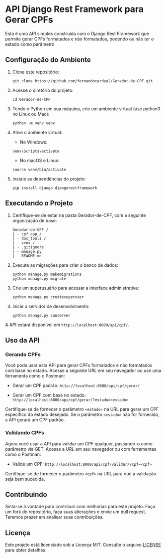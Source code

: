 # API Django Rest Framework para Gerar CPFs

Esta é uma API simples construída com o Django Rest Framework que permite gerar CPFs formatados e não formatados, podendo ou não ter o estado como parâmetro

## Configuração do Ambiente
1. Clone este repositório:
    ```
    git clone https://github.com/fernandocardeal/Gerador-de-CPF.git
    ```

2. Acesse o diretório do projeto:
    ```
    cd Gerador-de-CPF
    ```

3. Tendo o Python em sua máquina, crie um ambiente virtual (use python3 no Linux ou Mac):
    ```
    python -m venv venv
    ```

4. Ative o ambiente virtual:

    - No Windows:

    ```
    venv\Scripts\activate
    ```

    - No macOS e Linux:

    ```
    source venv/bin/activate
    ```

5. Instale as dependências do projeto:

    ```
    pip install django djangorestframework
    ```

## Executando o Projeto

1. Certifique-se de estar na pasta Gerador-de-CPF, com a seguinte organização de base:

    ```
    Gerador-de-CPF /
    | - cpf_app /
    | - doc_tools /
    | - venv /
    | - .gitignore
    | - manage.py
    | - README.md
    ```

2. Execute as migrações para criar o banco de dados:

    ```
    python manage.py makemigrations
    python manage.py migrate
    ```

3. Crie um superusuário para acessar a interface administrativa:

    ```
    python manage.py createsuperuser
    ```

4. Inicie o servidor de desenvolvimento:

    ```
    python manage.py runserver
    ```

A API estará disponível em `http://localhost:8000/api/cpf/`.

## Uso da API

### Gerando CPFs

Você pode usar esta API para gerar CPFs formatados e não formatados com base no estado. Acesse a seguinte URL em seu navegador ou use uma ferramenta como o Postman:

- Gerar um CPF padrão: `http://localhost:8000/api/cpf/gerar/`

- Gerar um CPF com base no estado: `http://localhost:8000/api/cpf/gerar/?estado=<estado>`

Certifique-se de fornecer o parâmetro `<estado>` na URL para gerar um CPF específico do estado desejado. Se o parâmetro `<estado>` não for fornecido, a API gerará um CPF padrão.

### Validando CPFs
Agora você usar a API para validar um CPF qualquer, passando-o como parâmetro via GET. Acesse a URL em seu navegador ou com ferramentas como o Postman:

- Valide um CPF: `http://localhost:8000/api/cpf/validar/?cpf=<cpf>`

Certifique-se de fornecer o parâmetro `<cpf>` na URL para que a validação seja bem sucedida.

## Contribuindo

Sinta-se à vontade para contribuir com melhorias para este projeto. Faça um fork do repositório, faça suas alterações e envie um pull request. Teremos prazer em analisar suas contribuições.

## Licença

Este projeto está licenciado sob a Licença MIT. Consulte o arquivo [LICENSE](LICENSE) para obter detalhes.
